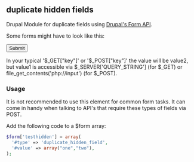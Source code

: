 ## duplicate hidden fields

Drupal Module for duplicate fields using [Drupal's Form API](http://api.drupal.org/api/drupal/developer%21topics%21forms_api_reference.html/7).

Some forms might have to look like this:

  <form action="submit.php" method="get">
    <input type="hidden" name="key" value="value1">
    <input type="hidden" name="key" value="value2">
    <input type="submit">
  </form>
  
In your typical '$_GET["key"]' or '$_POST["key"]' the value will be value2, but value1 is accessible via $_SERVER['QUERY_STRING'] (for $_GET) or file_get_contents('php://input') (for $_POST).

### Usage

It is not recommended to use this element for common form tasks. It can come in handy when talking to API's that require these types of fields via POST.

Add the following code to a $form array:

```php
$form['testhidden'] = array(
  '#type' => 'duplicate_hidden_field',
  '#value' => array("one","two"),
);
```